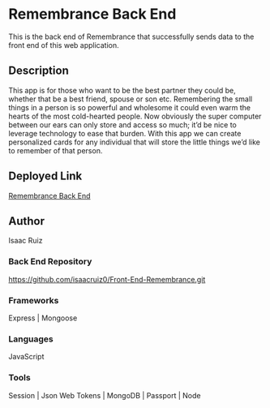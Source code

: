 # Remembrance Back End

This is the back end of Remembrance that successfully sends data to the front end of this web application.

## Description

This app is for those who want to be the best partner they could be, whether that be a best friend, spouse or son etc.  Remembering the small things in a person is so powerful and wholesome it could even warm the hearts of the most cold-hearted people. Now obviously the super computer between our ears can only store and access so much; it’d be nice to leverage technology to ease that burden. With this app we can create personalized cards for any individual that will store the little things we’d like to remember of that person.

## Deployed Link

[Remembrance Back End]([https://inquisitive-sorbet-a52729.netlify.app/](https://damp-dawn-48917.herokuapp.com/))

## Author
Isaac Ruiz

### Back End Repository
https://github.com/isaacruiz0/Front-End-Remembrance.git

### Frameworks
Express | Mongoose

### Languages
JavaScript

### Tools
Session | Json Web Tokens | MongoDB | Passport | Node
